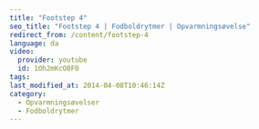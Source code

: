 ```yaml
---
title: "Footstep 4"
seo_title: "Footstep 4 | Fodboldrytmer | Opvarmningsøvelse"
redirect_from: /content/footstep-4
language: da
video:
  provider: youtube
  id: 1Oh2mKcO0F0
tags:
last_modified_at: 2014-04-08T10:46:14Z
category:
  - Opvarmningsøvelser
  - Fodboldrytmer
---
```


